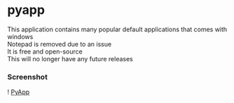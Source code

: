 # pyapp
This application contains many popular default applications that comes with windows
<br>
Notepad is removed due to an issue
<br>
It is free and open-source
<br>
This will no longer have any future releases
<br>
### Screenshot
! [PyApp](pyapp.png)

